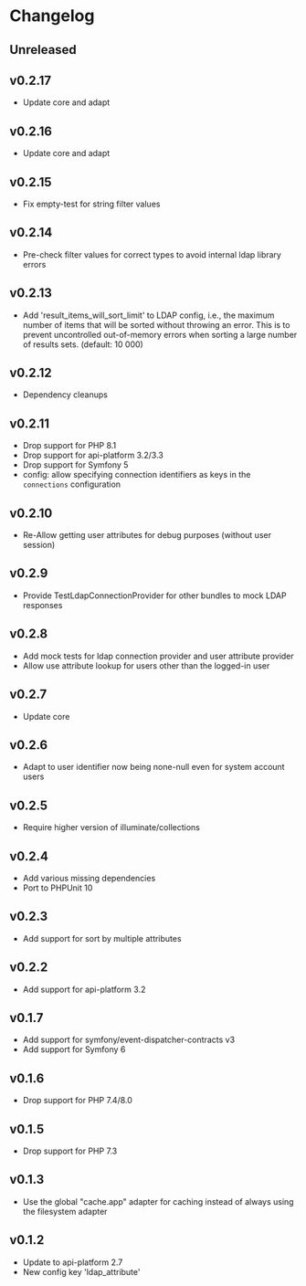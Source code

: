 # Changelog

## Unreleased

## v0.2.17

- Update core and adapt

## v0.2.16

* Update core and adapt

## v0.2.15

* Fix empty-test for string filter values

## v0.2.14

* Pre-check filter values for correct types to avoid internal ldap library errors

## v0.2.13

* Add 'result_items_will_sort_limit' to LDAP config, i.e., the maximum number of items that will be sorted without throwing an error.
  This is to prevent uncontrolled out-of-memory errors when sorting a large number of results sets. (default: 10 000)

## v0.2.12

* Dependency cleanups

## v0.2.11

* Drop support for PHP 8.1
* Drop support for api-platform 3.2/3.3
* Drop support for Symfony 5
* config: allow specifying connection identifiers as keys in the `connections` configuration

## v0.2.10

* Re-Allow getting user attributes for debug purposes (without user session)

## v0.2.9

* Provide TestLdapConnectionProvider for other bundles to mock LDAP responses

## v0.2.8

* Add mock tests for ldap connection provider and user attribute provider
* Allow use attribute lookup for users other than the logged-in user

## v0.2.7

* Update core

## v0.2.6

* Adapt to user identifier now being none-null even for system account users

## v0.2.5

* Require higher version of illuminate/collections

## v0.2.4

* Add various missing dependencies
* Port to PHPUnit 10

## v0.2.3

* Add support for sort by multiple attributes

## v0.2.2

* Add support for api-platform 3.2

## v0.1.7

* Add support for symfony/event-dispatcher-contracts v3
* Add support for Symfony 6

## v0.1.6

* Drop support for PHP 7.4/8.0

## v0.1.5

* Drop support for PHP 7.3

## v0.1.3

* Use the global "cache.app" adapter for caching instead of always using the filesystem adapter

## v0.1.2

* Update to api-platform 2.7
* New config key 'ldap_attribute'
